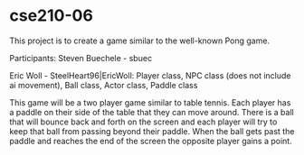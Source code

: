 # cse210-06
This project is to create a game similar to the well-known Pong game. 

Participants:
Steven Buechele - sbuec

Eric Woll - SteelHeart96|EricWoll: Player class, NPC class (does not include ai movement), Ball class, Actor class, Paddle class

This game will be a two player game similar to table tennis. Each player has a paddle on their side of the table that they can move around. There is a ball that will bounce back and forth on the screen and each player will try to keep that ball from passing beyond their paddle. When the ball gets past the paddle and reaches the end of the screen the opposite player gains a point. 
